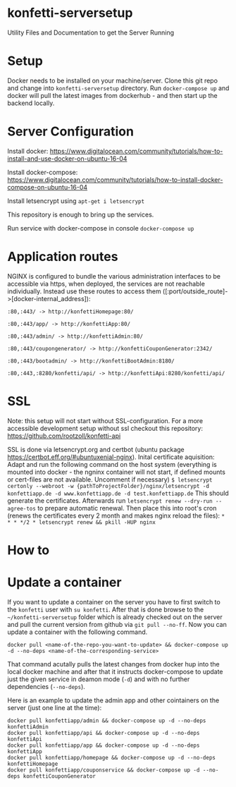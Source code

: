 # konfetti-serversetup
Utility Files and Documentation to get the Server Running

# Setup

Docker needs to be installed on your machine/server.
Clone this git repo and change into `konfetti-serversetup` directory.
Run `docker-compose up` and docker will pull the latest images from dockerhub - and then start up the backend locally.


# Server Configuration

Install docker: https://www.digitalocean.com/community/tutorials/how-to-install-and-use-docker-on-ubuntu-16-04

Install docker-compose: https://www.digitalocean.com/community/tutorials/how-to-install-docker-compose-on-ubuntu-16-04

Install letsencrypt using `apt-get i letsencrypt`

This repository is enough to bring up the services.

Run service with docker-compose in console
`docker-compose up`

# Application routes
NGINX is configured to bundle the various administration interfaces to be accessible via https, when deployed, the services are not reachable individually. Instead use these routes to access them ([:port/outside_route]->[docker-internal_address]):

`:80,:443/ -> http://konfettiHomepage:80/`

`:80,:443/app/ -> http://konfettiApp:80/`

`:80,:443/admin/ -> http://konfettiAdmin:80/`

`:80,:443/coupongenerator/ -> http://konfettiCouponGenerator:2342/`

`:80,:443/bootadmin/ -> http://konfettiBootAdmin:8180/`

`:80,:443,:8280/konfetti/api/ -> http://konfettiApi:8280/konfetti/api/`

# SSL
Note: this setup will not start without SSL-configuration. For a more accessible development setup without ssl checkout this repository: https://github.com/rootzoll/konfetti-api

SSL is done via letsencrypt.org and certbot (ubuntu package https://certbot.eff.org/#ubuntuxenial-nginx).
Inital certificate aquisition: Adapt and run the following command on the host system (everything is mounted into docker - the ngninx container will not start, if defined mounts or cert-files are not available. Uncomment if necessary)
`$ letsencrypt certonly --webroot -w {pathToProjectFolder}/nginx/letsencrypt -d konfettiapp.de -d www.konfettiapp.de -d test.konfettiapp.de`
This should generate the certificates.
Afterwards run `letsencrypt renew --dry-run --agree-tos` to prepare automatic renewal.
Then place this into root's cron (renews the certificates every 2 month and makes nginx reload the files):
`* * * */2 * letsencrypt renew && pkill -HUP nginx`


# How to

# Update a container
If you want to update a container on the server you have to first switch to the `konfetti` user
with `su konfetti`. After that is done browse to the `~/konfetti-serversetup` folder which is already
checked out on the server and pull the current version from github via `git pull --no-ff`.
Now you can update a container with the following command.
```shell
docker pull <name-of-the-repo-you-want-to-update> && docker-compose up -d --no-deps <name-of-the-corresponding-service>
```
That command acutally pulls the latest changes from docker hup into the local docker machine
and after that it instructs docker-compose to update just the given service in deamon mode (`-d`) and
with no further dependencies (`--no-deps`).

Here is an example to update the admin app and other cointainers on the server (just one line at the time):
```shell
docker pull konfettiapp/admin && docker-compose up -d --no-deps konfettiAdmin
docker pull konfettiapp/api && docker-compose up -d --no-deps konfettiApi
docker pull konfettiapp/app && docker-compose up -d --no-deps konfettiApp
docker pull konfettiapp/homepage && docker-compose up -d --no-deps konfettiHomepage
docker pull konfettiapp/couponservice && docker-compose up -d --no-deps konfettiCouponGenerator
```
